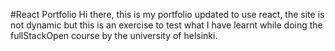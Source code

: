 #React Portfolio
Hi there, this is my portfolio updated to use react, the site is not dynamic but this is an exercise to test what I have learnt while doing the fullStackOpen course by the university of helsinki.
